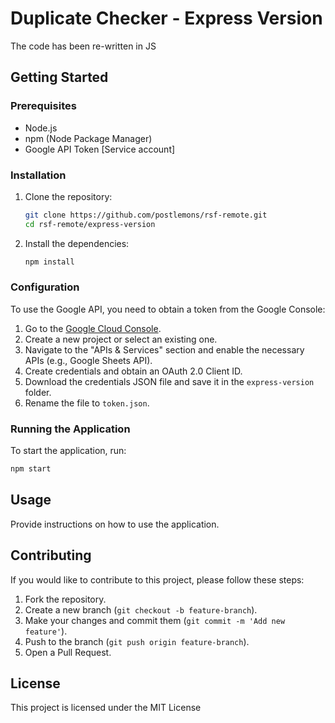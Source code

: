 # Duplicate Checker - Express Version
The code has been re-written in JS

## Getting Started

### Prerequisites

- Node.js
- npm (Node Package Manager)
- Google API Token [Service account]

### Installation

1. Clone the repository:
    ```sh
    git clone https://github.com/postlemons/rsf-remote.git
    cd rsf-remote/express-version
    ```

2. Install the dependencies:
    ```sh
    npm install
    ```

### Configuration

To use the Google API, you need to obtain a token from the Google Console:

1. Go to the [Google Cloud Console](https://console.cloud.google.com/).
2. Create a new project or select an existing one.
3. Navigate to the "APIs & Services" section and enable the necessary APIs (e.g., Google Sheets API).
4. Create credentials and obtain an OAuth 2.0 Client ID.
5. Download the credentials JSON file and save it in the `express-version` folder.
6. Rename the file to `token.json`.

### Running the Application

To start the application, run:

```sh
npm start
```

## Usage

Provide instructions on how to use the application.

## Contributing

If you would like to contribute to this project, please follow these steps:

1. Fork the repository.
2. Create a new branch (`git checkout -b feature-branch`).
3. Make your changes and commit them (`git commit -m 'Add new feature'`).
4. Push to the branch (`git push origin feature-branch`).
5. Open a Pull Request.

## License

This project is licensed under the MIT License
